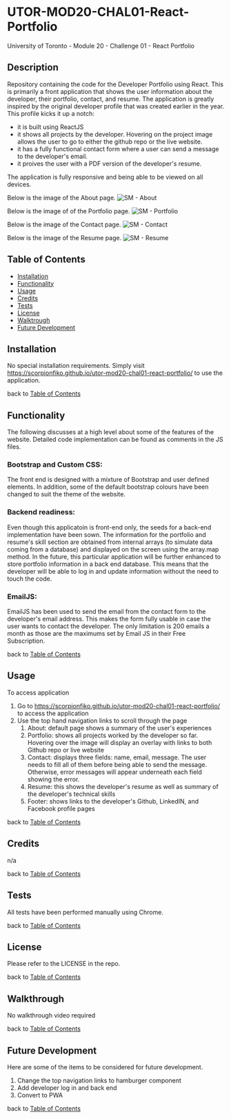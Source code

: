 # UTOR-MOD20-CHAL01-React-Portfolio
University of Toronto - Module 20 - Challenge 01 - React Portfolio

## Description

Repository containing the code for the Developer Portfolio using React. This is primarily a front application that shows the user information about the developer, their portfolio, contact, and resume. The application is greatly inspired by the original developer profile that was created earlier in the year. This profile kicks it up a notch: 
- it is built using ReactJS
- it shows all projects by the developer. Hovering on the project image allows the user to go to either the github repo or the live website.
- it has a fully functional contact form where a user can send a message to the developer's email.
- it proives the user with a PDF version of the developer's resume.

The application is fully responsive and being able to be viewed on all devices.

Below is the image of the About page.
![SM - About](./assets/images/SM-01-About.png)

Below is the image of of the Portfolio page.
![SM - Portfolio](./assets/images/SM-02-Portfolio.png)

Below is the image of the Contact page.
![SM - Contact](./assets/images/SM-03-Contact.png)

Below is the image of the Resume page.
![SM - Resume](./assets/images/SM-04-Resume.png)



## Table of Contents

- [Installation](#installation)
- [Functionality](#functionality)
- [Usage](#usage)
- [Credits](#credits)
- [Tests](#tests)
- [License](#license)
- [Walktrough](#walkthrough)
- [Future Development](#future-development)

## Installation

No special installation requirements. Simply visit https://scorpionfiko.github.io/utor-mod20-chal01-react-portfolio/ to use the application.


back to [Table of Contents](#table-of-contents)


## Functionality

The following discusses at a high level about some of the features of the website. Detailed code implementation can be found as comments in the JS files.


### Bootstrap and Custom CSS:

The front end is designed with a mixture of Bootstrap and user defined elements. In addition, some of the default bootstrap colours have been changed to suit the theme of the website.

### Backend readiness:

Even though this applicatoin is front-end only, the seeds for a back-end implementation have been sown. The information for the portfolio and resume's skill section are obtained from internal arrays (to simulate data coming from a database) and displayed on the screen using the array.map method. In the future, this particular application will be further enhanced to store portfolio information in a back end database. This means that the developer will be able to log in and update information without the need to touch the code.

### EmailJS:

EmailJS has been used to send the email from the contact form to the developer's email address. This makes the form fully usable in case the user wants to contact the developer. The only limitation is 200 emails a month as those are the maximums set by Email JS in their Free Subscription.

back to [Table of Contents](#table-of-contents)

## Usage

To access application
1. Go to https://scorpionfiko.github.io/utor-mod20-chal01-react-portfolio/ to access the application
2. Use the top hand navigation links to scroll through the page
    1. About: default page shows a summary of the user's experiences
    2. Portfolio: shows all projects worked by the developer so far. Hovering over the image will display an overlay with links to both Github repo or live website
    3. Contact: displays three fields: name, email, message. The user needs to fill all of them before being able to send the message. Otherwise, error messages will appear underneath each field showing the error.
    4. Resume: this shows the developer's resume as well as summary of the developer's technical skills
    5. Footer: shows links to the developer's Github, LinkedIN, and Facebook profile pages


back to [Table of Contents](#table-of-contents)


## Credits
n/a

back to [Table of Contents](#table-of-contents)


## Tests

All tests have been performed manually using Chrome.

back to [Table of Contents](#table-of-contents)


## License

Please refer to the LICENSE in the repo.

back to [Table of Contents](#table-of-contents)


## Walkthrough

No walkthrough video required

back to [Table of Contents](#table-of-contents)


## Future Development

Here are some of the items to be considered for future development.
1. Change the top navigation links to hamburger component
2. Add developer log in and back end
3. Convert to PWA


back to [Table of Contents](#table-of-contents)
